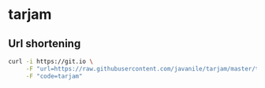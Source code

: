 # tarjam


## Url shortening

```bash
curl -i https://git.io \
     -F "url=https://raw.githubusercontent.com/javanile/tarjam/master/tarjam.sh" \
     -F "code=tarjam"
```
